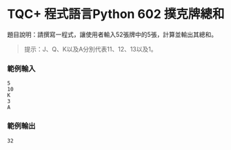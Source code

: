 # TQC+ 程式語言Python 602 撲克牌總和
題目說明：請撰寫一程式，讓使用者輸入52張牌中的5張，計算並輸出其總和。
> 提示：J、Q、K以及A分別代表11、12、13以及1。
### 範例輸入
```shell
5
10
K
3
A
```
### 範例輸出
```shell
32
```
